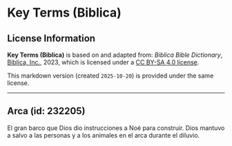 # Key Terms (Biblica)

## License Information

**Key Terms (Biblica)** is based on and adapted from: _Biblica Bible Dictionary_, [Biblica, Inc.](https://www.biblica.com/), 2023, which is licensed under a [CC BY-SA 4.0 license](https://creativecommons.org/licenses/by-sa/4.0/legalcode.en).

This markdown version (created `2025-10-20`) is provided under the same license.



--------------------------------

## Arca (id: 232205)

El gran barco que Dios dio instrucciones a Noé para construir. Dios mantuvo a salvo a las personas y a los animales en el arca durante el diluvio.


